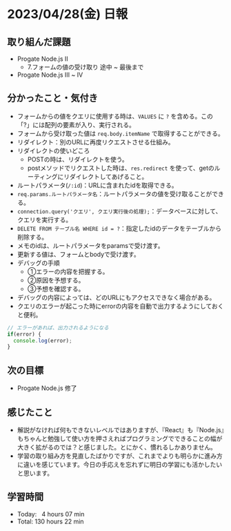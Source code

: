 # 2023/04/28(金) 日報
## 取り組んだ課題
- Progate Node.js Ⅱ
  - 7.フォームの値の受け取り 途中 ~ 最後まで
- Progate Node.js Ⅲ ~ Ⅳ

## 分かったこと・気付き
- フォームからの値をクエリに使用する時は、`VALUES` に `?` を含める。この「?」には配列の要素が入り、実行される。
- フォームから受け取った値は `req.body.itemName` で取得することができる。
- リダイレクト：別のURLに再度リクエストさせる仕組み。
- リダイレクトの使いどころ
  - POSTの時は、リダイレクトを使う。
  - postメソッドでリクエストした時は、`res.redirect` を使って、getのルーティングにリダイレクトしてあげること。
- ルートパラメータ(`/:id`)：URLに含まれたidを取得できる。
- `req.params.ルートパラメータ名`：ルートパラメータの値を受け取ることができる。
- `connection.query('クエリ', クエリ実行後の処理);`：データベースに対して、クエリを実行する。
- `DELETE FROM テーブル名 WHERE id = ?`：指定したidのデータをテーブルから削除する。
- メモのidは、ルートパラメータをparamsで受け渡す。
- 更新する値は、フォームとbodyで受け渡す。
- デバッグの手順
  - ①エラーの内容を把握する。
  - ②原因を予想する。
  - ③予想を確認する。
- デバッグの内容によっては、どのURLにもアクセスできなく場合がある。
- クエリのエラーが起こった時にerrorの内容を自動で出力するようにしておくと便利。
``` Node.js
// エラーがあれば、出力されるようになる
if(error) {
  console.log(error);
}
```

## 次の目標
- Progate Node.js 修了

## 感じたこと
- 解説がなければ何もできないレベルではありますが、『React』も『Node.js』もちゃんと勉強して使い方を押さえればプログラミングでできることの幅が大きく拡がるのでは？と感じました。とにかく、慣れるしかありません。
- 学習の取り組み方を見直したばかりですが、これまでよりも明らかに進み方に違いを感じています。今日の手応えを忘れずに明日の学習にも活かしたいと思います。

## 学習時間
- Today:&nbsp;&nbsp;&nbsp;4 hours 07 min
- Total: 130 hours 22 min
